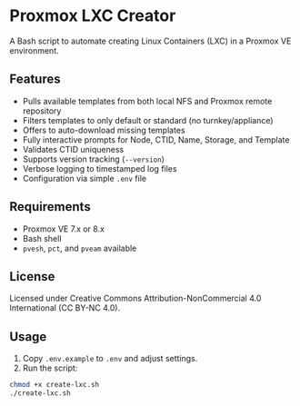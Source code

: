 # Proxmox LXC Creator

A Bash script to automate creating Linux Containers (LXC) in a Proxmox VE environment.

## Features
- Pulls available templates from both local NFS and Proxmox remote repository
- Filters templates to only default or standard (no turnkey/appliance)
- Offers to auto-download missing templates
- Fully interactive prompts for Node, CTID, Name, Storage, and Template
- Validates CTID uniqueness
- Supports version tracking (`--version`)
- Verbose logging to timestamped log files
- Configuration via simple `.env` file

## Requirements
- Proxmox VE 7.x or 8.x
- Bash shell
- `pvesh`, `pct`, and `pveam` available

## License
Licensed under Creative Commons Attribution-NonCommercial 4.0 International (CC BY-NC 4.0).

## Usage
1. Copy `.env.example` to `.env` and adjust settings.
2. Run the script:
```bash
chmod +x create-lxc.sh
./create-lxc.sh

